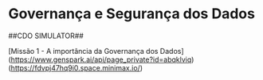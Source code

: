 # Governança e Segurança dos Dados



##CDO SIMULATOR##

[Missão 1 - A importância da Governança dos Dados] (https://www.genspark.ai/api/page_private?id=abqklviq)
(https://fdvpj47hq9i0.space.minimax.io/)
